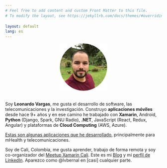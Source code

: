 ```yaml
---
# Feel free to add content and custom Front Matter to this file.
# To modify the layout, see https://jekyllrb.com/docs/themes/#overriding-theme-defaults

layout: default
lang: es
---
```


<center>
    <img src="/images/profile.png" height="152" />
    <br/><br/>
</center>

Soy __Leonardo Vargas__, me gusta el desarrollo de software, las telecomunicaciones y la investigación. Construyo __aplicaciones móviles__ desde hace 9+ años y en ese camino he trabajado con __Xamarin__, Android, __Python__ (Django, Spark, GNU Radio), __.NET__, JavaScript (React, Redux, Angular) y plataformas de __Cloud Computing__ (AWS, Azure).

[Estas son algunas aplicaciones que he desarrollado](/es/apps), principalmente para mHealth y telecomunicaciones.

Soy de Cali, Colombia, me gusta aprender, trabajo de forma remota y soy co-organizador del [Meetup Xamarin Cali](https://www.meetup.com/Xamarin-Cali/). Este es mi [Blog](https://blog.lvbernal.com/) y mi [perfil de LinkedIn](https://www.linkedin.com/in/lvbernal/). Aparezco como @lvbernal en [casi] cualquier parte.
